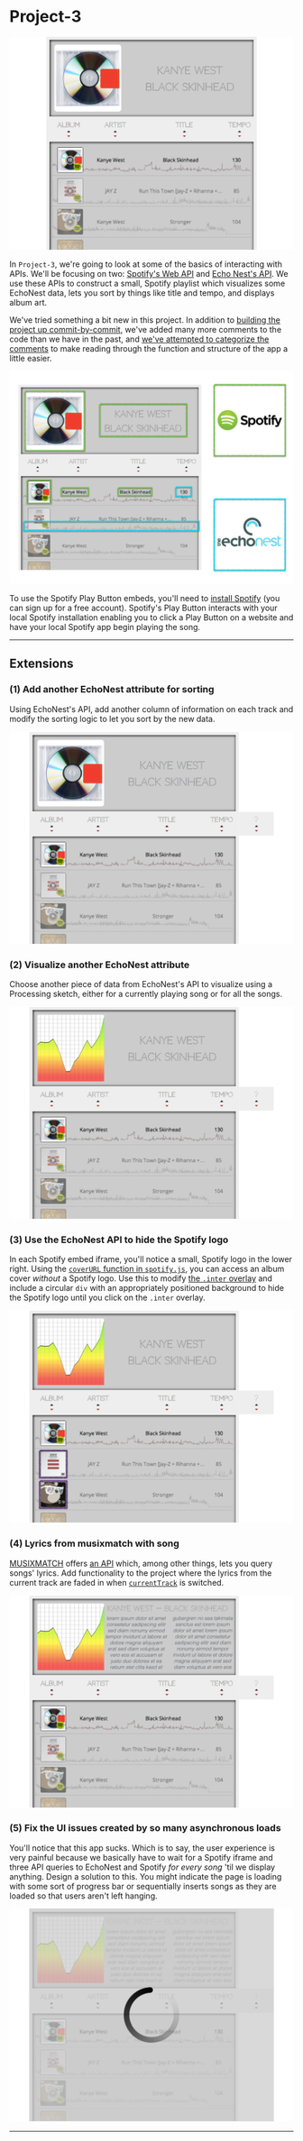 # Project-3

![A screenshot from the app](https://raw.githubusercontent.com/DGMD-E-15/Project-3/master/README_media/Screenshot.png)

In `Project-3`, we're going to look at some of the basics of interacting with APIs.  We'll be focusing on two: [Spotify's Web API](https://developer.spotify.com/technologies/web-api/) and [Echo Nest's API](http://developer.echonest.com/docs/v4).  We use these APIs to construct a small, Spotify playlist which visualizes some EchoNest data, lets you sort by things like title and tempo, and displays album art.

We've tried something a bit new in this project.  In addition to [building the project up commit-by-commit](https://github.com/DGMD-E-15/Project-3/commits/master), we've added many more comments to the code than we have in the past, and [we've attempted to categorize the comments](https://github.com/DGMD-E-15/Project-3/blob/master/beat.js#L1) to make reading through the function and structure of the app a little easier.

![API sources from which we construct the app](https://raw.githubusercontent.com/DGMD-E-15/Project-3/master/README_media/APISources.png)

To use the Spotify Play Button embeds, you'll need to [install Spotify](http://spotify.com/) (you can sign up for a free account).  Spotify's Play Button interacts with your local Spotify installation enabling you to click a Play Button on a website and have your local Spotify app begin playing the song.

---

## Extensions

### (1) Add another EchoNest attribute for sorting

Using EchoNest's API, add another column of information on each track and modify the sorting logic to let you sort by the new data.

![Bring in a new EchoNest attribute for sorting](https://raw.githubusercontent.com/DGMD-E-15/Project-3/master/README_media/NewSortExtension.png)

### (2) Visualize another EchoNest attribute

Choose another piece of data from EchoNest's API to visualize using a Processing sketch, either for a currently playing song or for all the songs.

![Visualize a new EchoNest attribute](https://raw.githubusercontent.com/DGMD-E-15/Project-3/master/README_media/NewVisualizationExtension.png)

### (3) Use the EchoNest API to hide the Spotify logo

In each Spotify embed iframe, you'll notice a small, Spotify logo in the lower right.  Using the [`coverURL` function in `spotify.js`](https://github.com/DGMD-E-15/Project-3/blob/master/spotify.js#L186), you can access an album cover _without_ a Spotify logo.  Use this to modify [the `.inter` overlay](https://github.com/DGMD-E-15/Project-3/blob/master/spotify.js#L59) and include a circular `div` with an appropriately positioned background to hide the Spotify logo until you click on the `.inter` overlay.

![Hide the Spotify logo using the full album art](https://raw.githubusercontent.com/DGMD-E-15/Project-3/master/README_media/HideSpotifyLogoExtension.png)

### (4) Lyrics from musixmatch with song

[MUSIXMATCH](http://musixmatch.com/) offers [an API](https://developer.musixmatch.com/) which, among other things, lets you query songs' lyrics.  Add functionality to the project where the lyrics from the current track are faded in when [`currentTrack`](https://github.com/DGMD-E-15/Project-3/blob/master/beat.js#L11) is switched.

![Add lyrics from MUSIXMATCH to the interface](https://raw.githubusercontent.com/DGMD-E-15/Project-3/master/README_media/LyricsExtension.png)

### (5) Fix the UI issues created by so many asynchronous loads

You'll notice that this app sucks.  Which is to say, the user experience is very painful because we basically have to wait for a Spotify iframe and three API queries to EchoNest and Spotify _for every song_ 'til we display anything.  Design a solution to this.  You might indicate the page is loading with some sort of progress bar or sequentially inserts songs as they are loaded so that users aren't left hanging.

![Make the user experience of waiting for content to load less shitty](https://raw.githubusercontent.com/DGMD-E-15/Project-3/master/README_media/AsyncExtension.png)


---

